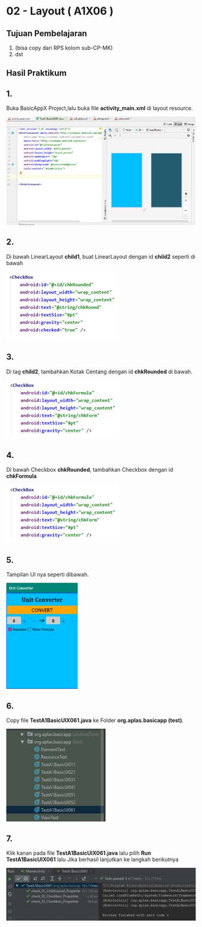# 02 - Layout ( A1X06 )


## Tujuan Pembelajaran

1. (bisa copy dari RPS kolom sub-CP-MK)
2. dst

## Hasil Praktikum 

## 1.
Buka BasicAppX Project,lalu 
buka file **activity_main.xml** di layout resource.

![Teks alternatif](img/A1X03/1.PNG)

## 2. 
Di bawah LinearLayout **child1**, buat LinearLayout dengan id **child2** seperti di bawah

![Teks alternatif](img/A1X06/2.PNG)


## 3.
Di tag **child2**, tambahkan Kotak Centang dengan id **chkRounded**
di bawah.

![Teks alternatif](img/A1X06/3.PNG)

## 4. 
Di bawah Checkbox **chkRounded**, tambahkan Checkbox dengan id **chkFormula**


![Teks alternatif](img/A1X06/3.PNG)

## 5. 
Tampilan UI nya seperti dibawah.

![Teks alternatif](img/A1X06/4.PNG)

## 6. 
Copy file **TestA1BasicUIX061.java** ke Folder **org.aplas.basicapp (test)**.

![Teks alternatif](img/A1X06/5.PNG)


## 7. 
Klik kanan pada file **TestA1BasicUIX061.java** lalu pilih **Run TestA1BasicUIX061** lalu Jika berhasil lanjutkan ke langkah berikutnya 

![Teks alternatif](img/A1X06/6.PNG)